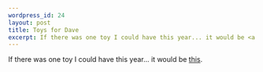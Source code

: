 ```yaml
--- 
wordpress_id: 24
layout: post
title: Toys for Dave
excerpt: If there was one toy I could have this year... it would be <a href='http://www.legomindstorms.com/products/ddk.html'>this</a>.
---
```

If there was one toy I could have this year... it would be <a href='http://www.legomindstorms.com/products/ddk.html'>this</a>.
